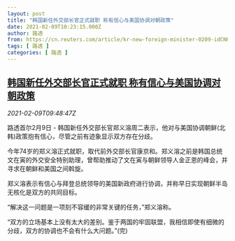 ```yaml
---
layout: post
title: "韩国新任外交部长官正式就职 称有信心与美国协调对朝政策"
date: 2021-02-09T10:23:15.000Z
author: 路透
from: https://cn.reuters.com/article/kr-new-foreign-minister-0209-idCNKBS2A9144
tags: [ 路透 ]
categories: [ 路透 ]
---
```

<!--1612866195000-->
[韩国新任外交部长官正式就职 称有信心与美国协调对朝政策](https://cn.reuters.com/article/kr-new-foreign-minister-0209-idCNKBS2A9144)
------

<div>
<div><i>2021-02-09T09:48:47Z</i></div><p>路透首尔2月9日 - 韩国新任外交部长官郑义溶周二表示，他对与美国协调朝鲜(北韩)政策抱有信心，尽管之前有迹象显示双方存在分歧。</p><p>今年74岁的郑义溶正式就职，取代前外交部长官康京和。郑义溶之前是韩国总统文在寅的外交安全特别助理，曾帮助推动了文在寅与朝鲜领导人金正恩的峰会，并寻求在朝鲜和美国之间斡旋。</p><p>郑义溶表示有信心与拜登总统领导的美国新政府进行协调，并称早日实现朝鲜半岛无核化是双方的共同目标。</p><p>“解决这一问题是一项刻不容缓的非常关键的任务，”郑义溶称。</p><p>“双方的立场基本上没有太大的差别。鉴于两国的牢固联盟，我相信即使有细微的分歧，双方的协调也不会有什么大问题。”(完)</p>
</div>
